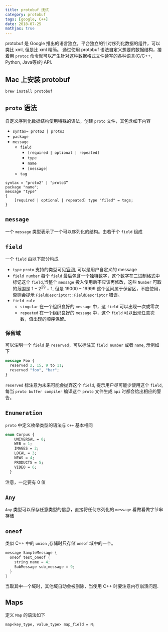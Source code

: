 ```yaml
---
title: protobuf 浅试
category: protobuf
tags: [google, C++]
date: 2018-07-25
mathjax: true
---
```


protobuf 是 Google 推出的语言独立，平台独立的针对序列化数据的组件，可以类比 xml, 但是比 xml 精简。
通过使用 protobuf 语法自定义想要的数据结构，接着用 `protoc` 命令就可以产生针对这种数据格式文件读写的各种语言(C/C++, Python, Java等)的 API.

## Mac 上安装 protobuf

```shell
brew install protobuf
```

## `proto` 语法

自定义序列化数据结构使用特殊的语法，创建 `proto` 文件，其包含如下内容

- `syntax= proto2 | proto3`
- `package`
- `message`
  - `field`
    - `[required | optional | repeated]`
    - `type`
    - `name`
    - `[message]`
  - `tag`

```plain
syntax = "proto2" | "proto3“
package "name";
message "type"
{
    [required | optional | repeated] type "filed" = tags;
}
```

## `message`

一个 `message` 类型表示了一个可以序列化的结构。由若干个 `field` 组成

## `field`

一个 `field` 由以下部分构成

- `type`
  `proto` 支持的类型可见[官网](https://developers.google.com/protocol-buffers/docs/proto3#scalar), 可以是用户自定义的 message
- `field number`
  每个 `field` 最后包含一个独特数字，这个数字在二进制格式中标记这个 `field`,当整个 `message` 投入使用后不应该再修改，这些 `Number` 可取的范围是 $1 - 2^29 - 1$, 但是 $19000 - 19999$ 这个区间属于保留区，不应使用，否则会提示 `FieldDescriptor::FieldDescriptor` 错误。
- `field rule`
  - `singular`
    在一个组织良好的 `message` 中，这 `field` 可以出现一次或零次
  - `repeated`
    在一个组织良好的 `message` 中，这个 `field` 可以出现任意次数，值出现的顺序保留。

### 保留域

可以注明一个 `field` 是 `reserved`，可以标注其 `field number` 或者 `name`, 示例如下

```protobuf
message Foo {
  reserved 2, 15, 9 to 11;
  reserved "foo", "bar";
}
```

`reserved` 标注意为未来可能会抛弃这个 `field`, 提示用户尽可能少使用这个 `field`, 每当 `proto buffer compiler` 编译这个 `proto` 文件生成 `api` 时都会给出相应的警告。

## `Enumeration`

`proto` 中定义枚举类型的语法与 `C++` 基本相同

```proto
enum Corpus {
    UNIVERSAL = 0;
    WEB = 1;
    IMAGES = 2;
    LOCAL = 3;
    NEWS = 4;
    PRODUCTS = 5;
    VIDEO = 6;
  }
```

注意，一定要有 0 值

## `Any`

`Any` 类型可以保存任意类型的信息，直接将任何序列化的 `message` 看做看做字节串存储

## `oneof`

类似 C++ 中的 `union` ,存储时只存储 `oneof` 域中的一个。

```C++
message SampleMessage {
  oneof test_oneof {
    string name = 4;
    SubMessage sub_message = 9;
  }
}
```

当取其中一个域时，其他域自动会被删除，当使用 C++ 时要注意内存崩溃问题.

## Maps

定义 `Map` 的语法如下

```proto
map<key_type, value_type> map_field = N;
```